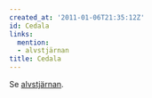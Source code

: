 ```yaml
---
created_at: '2011-01-06T21:35:12Z'
id: Cedala
links:
  mention:
  - alvstjärnan
title: Cedala
---
```


Se [alvstjärnan].

  [alvstjärnan]: alvstjärnan